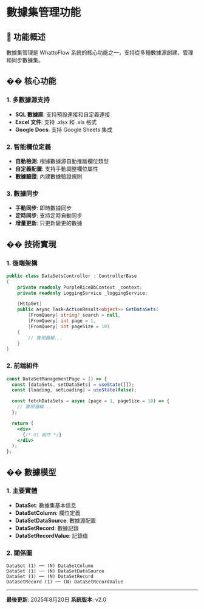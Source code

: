 # 數據集管理功能

## 🎯 **功能概述**

數據集管理是 WhattoFlow 系統的核心功能之一，支持從多種數據源創建、管理和同步數據集。

## �� **核心功能**

### **1. 多數據源支持**
- **SQL 數據庫**: 支持預設連接和自定義連接
- **Excel 文件**: 支持 .xlsx 和 .xls 格式
- **Google Docs**: 支持 Google Sheets 集成

### **2. 智能欄位定義**
- **自動檢測**: 根據數據源自動推斷欄位類型
- **自定義配置**: 支持手動調整欄位屬性
- **數據驗證**: 內建數據驗證規則

### **3. 數據同步**
- **手動同步**: 即時數據同步
- **定時同步**: 支持定時自動同步
- **增量更新**: 只更新變更的數據

## �� **技術實現**

### **1. 後端架構**
```csharp
public class DataSetsController : ControllerBase
{
    private readonly PurpleRiceDbContext _context;
    private readonly LoggingService _loggingService;

    [HttpGet]
    public async Task<ActionResult<object>> GetDataSets(
        [FromQuery] string? search = null,
        [FromQuery] int page = 1,
        [FromQuery] int pageSize = 10)
    {
        // 實現邏輯...
    }
}
```

### **2. 前端組件**
```jsx
const DataSetManagementPage = () => {
  const [dataSets, setDataSets] = useState([]);
  const [loading, setLoading] = useState(false);

  const fetchDataSets = async (page = 1, pageSize = 10) => {
    // 實現邏輯...
  };

  return (
    <div>
      {/* UI 組件 */}
    </div>
  );
};
```

## �� **數據模型**

### **1. 主要實體**
- **DataSet**: 數據集基本信息
- **DataSetColumn**: 欄位定義
- **DataSetDataSource**: 數據源配置
- **DataSetRecord**: 數據記錄
- **DataSetRecordValue**: 記錄值

### **2. 關係圖**
```
DataSet (1) ── (N) DataSetColumn
DataSet (1) ── (N) DataSetDataSource
DataSet (1) ── (N) DataSetRecord
DataSetRecord (1) ── (N) DataSetRecordValue
```

---

**最後更新**: 2025年8月20日
**系統版本**: v2.0
